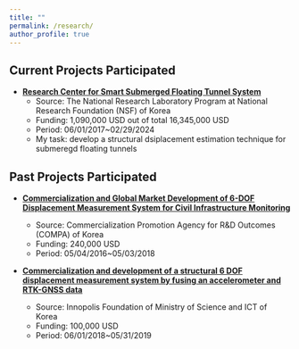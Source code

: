 ```yaml
---
title: ""
permalink: /research/
author_profile: true
---
```



## Current Projects Participated

* **[Research Center for Smart Submerged Floating Tunnel System](http://www.src-erc.or.kr/sub/index.kin?mode=view&main=3&sub=9&main_no=101&no=42&page=1&ifwhat=&ifvalue=)** 
  * Source: The National Research Laboratory Program at National Research Foundation (NSF) of Korea 
  * Funding: 1,090,000 USD out of total 16,345,000 USD 
  * Period: 06/01/2017~02/29/2024 
  * My task: develop a structural dsiplacement estimation technique for submeregd floating tunnels

## Past Projects Participated

* **[Commercialization and Global Market Development of 6-DOF Displacement Measurement System for Civil Infrastructure Monitoring]()** 
  * Source: Commercialization Promotion Agency for R&D Outcomes (COMPA) of Korea 
  * Funding: 240,000 USD 
  * Period: 05/04/2016~05/03/2018 

* **[Commercialization and development of a structural 6 DOF displacement measurement system by fusing an accelerometer and RTK-GNSS data]()** 
  * Source: Innopolis Foundation of Ministry of Science and ICT of Korea 
  * Funding: 100,000 USD
  * Period: 06/01/2018~05/31/2019 
